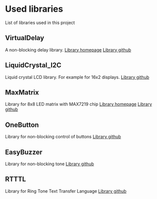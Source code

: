 # Used libraries
List of libraries used in this project

## VirtualDelay
A non-blocking delay library.
[Library homepage](https://www.avdweb.nl/arduino/timing/virtualdelay)
[Library github](https://github.com/avandalen/VirtualDelay)

## LiquidCrystal_I2C
Liquid crystal LCD library. For example for 16x2 displays.
[Library github](https://github.com/johnrickman/LiquidCrystal_I2C)

## MaxMatrix
Library for 8x8 LED matrix with MAX7219 chip
[Library homepage](https://code.google.com/archive/p/arudino-maxmatrix-library/)
[Library github](https://github.com/t3chguy/arudino-maxmatrix-library)

## OneButton
Library for non-blocking control of buttons
[Library github](https://github.com/mathertel/OneButton)

## EasyBuzzer
Library for non-blocking tone
[Library github](https://github.com/evert-arias/EasyBuzzer)

## RTTTL
Library for Ring Tone Text Transfer Language
[Library github](https://github.com/cefn/non-blocking-rtttl-arduino)